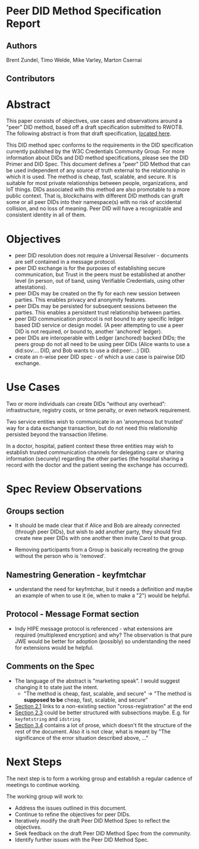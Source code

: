 # Peer DID Method Specification Report

## Authors
  Brent Zundel,
  Timo Welde,
  Mike Varley,
  Marton Csernai

## Contributors

# Abstract

This paper consists of objectives, use cases and observations around a "peer" DID method, based off a draft specification submitted to RWOT8. The following abstract is from that draft specification, [located here](https://dhh1128.github.io/peer-did-method-spec/index.html).

This DID method spec conforms to the requirements in the DID specification currently published by the W3C Credentials Community Group. For more information about DIDs and DID method specifications, please see the DID Primer and DID Spec.
This document defines a "peer" DID Method that can be used independent of any source of truth external to the relationship in which it is used. The method is cheap, fast, scalable, and secure. It is suitable for most private relationships between people, organizations, and IoT things. DIDs associated with this method are also promotable to a more public context. That is, blockchains with different DID methods can graft some or all peer DIDs into their namespace(s) with no risk of accidental collision, and no loss of meaning. Peer DID will have a recognizable and consistent identity in all of them.


# Objectives
- peer DID resolution does not require a Universal Resolver - documents are self contained in a message protocol.
- peer DID exchange is for the purposes of establishing secure communication, but Trust in the peers must be established at another level (in person, out of band, using Verifiable Credentials, using other attestations).
- peer DIDs may be created on the fly for each new session between parties. This enables privacy and anonymity features.
- peer DIDs may be persisted for subsequent sessions between the parties. This enables a persistent trust relationship between parties.  
- peer DID communication protocol is not bound to any specific ledger based DID service or design model. (A peer attempting to use a peer DID is not required, or bound to, another 'anchored' ledger).
- peer DIDs are interoperable with Ledger (anchored) backed DIDs; the peers group do not all need to be using peer DIDs (Alice wants to use a did:sov:... DID, and Bob wants to use a did:peer:...) DID.
- create an n-wise peer DID spec - of which a use case is pairwise DID exchange.

# Use Cases

Two or more individuals can create DIDs “without any overhead”: infrastructure, registry costs, or time penalty, or even network requirement.

Two service entities wish to communicate in an ‘anonymous but trusted’ way for a data exchange transaction, but do not need this relationship persisted beyond the transaction lifetime.

In a doctor, hospital, patient context these three entities may wish to establish trusted communication channels for delegating care or sharing information (securely) regarding the other parties (the hospital sharing a record with the doctor and the patient seeing the exchange has occurred).


# Spec Review Observations

## Groups section
- It should be made clear that if Alice and Bob are already connected (through peer DIDs), but wish to add another party, they should first create new peer DIDs with one another then invite Carol to that group.

- Removing participants from a Group is basically recreating the group without the person who is 'removed'.

## Namestring Generation - keyfmtchar
- understand the need for keyfmtchar, but it needs a definition and maybe an example of when to use it (ie, when to make a "2") would be helpful.

## Protocol - Message Format section

- Indy HIPE message protocol is referenced - what extensions are required (multiplexed encryption) and why? The observation is that pure JWE would be better for adoption (possibly) so understanding the need for extensions would be helpful.

## Comments on the Spec
- The language of the abstract is "marketing speak". I would suggest changing it to state just the intent.
  - "The method is cheap, fast, scalable, and secure" -> "The method is **supposed to be** cheap, fast, scalable, and secure"
- [Section 2.1](https://dhh1128.github.io/peer-did-method-spec/index.html#namestring) links to a non-existing section "cross-registration" at the end
- [Section 2.3](https://dhh1128.github.io/peer-did-method-spec/index.html#namespace-specific-identifier-nsi) could be better structured with subsections maybe. E.g. for `keyfmtstring` and `idstring`
- [Section 3.4](https://dhh1128.github.io/peer-did-method-spec/index.html#cooperative-synchronization) contains a lot of prose, which doesn't fit the structure of the rest of the document. Also it is not clear, what is meant by "The significance of the error situation described above, ..." 


# Next Steps

The next step is to form a working group and establish a regular cadence of meetings to continue working.

The working group will work to:
- Address the issues outlined in this document.
- Continue to refine the objectives for peer DIDs.
- Iteratively modify the draft Peer DID Method Spec to reflect the objectives.
- Seek feedback on the draft Peer DID Method Spec from the community.
- Identify further issues with the Peer DID Method Spec.